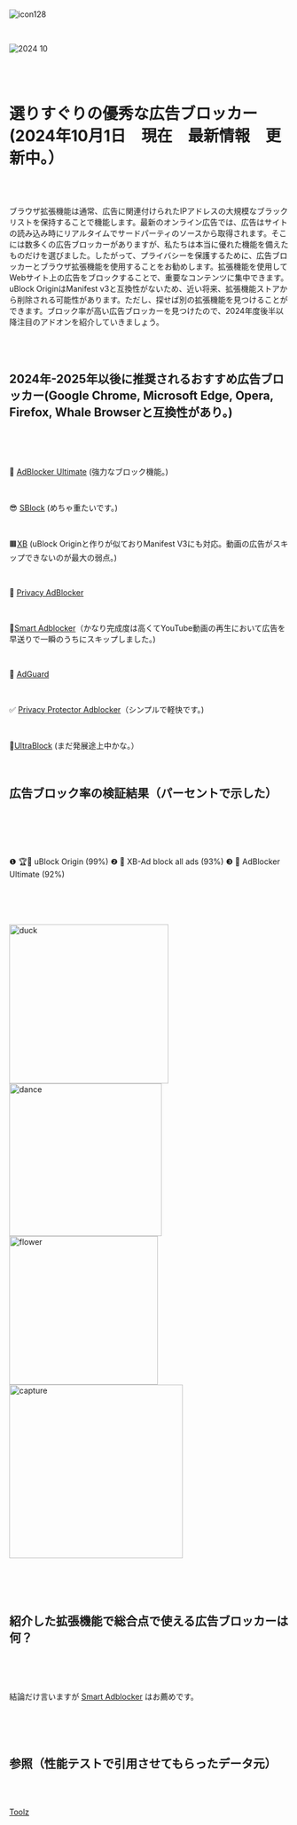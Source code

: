<br>

![icon128](https://github.com/user-attachments/assets/7c3acda9-8ffd-4913-a061-ec97ee509225)

<br>

![2024 10](https://github.com/user-attachments/assets/147bdba0-6d83-4ea0-bd3e-04fea4544c8c)

<br>

<br>

# 選りすぐりの優秀な広告ブロッカー(2024年10月1日　現在　最新情報　更新中。）

<br>

<br>

ブラウザ拡張機能は通常、広告に関連付けられたIPアドレスの大規模なブラックリストを保持することで機能します。最新のオンライン広告では、広告はサイトの読み込み時にリアルタイムでサードパーティのソースから取得されます。そこには数多くの広告ブロッカーがありますが、私たちは本当に優れた機能を備えたものだけを選びました。したがって、プライバシーを保護するために、広告ブロッカーとブラウザ拡張機能を使用することをお勧めします。拡張機能を使用してWebサイト上の広告をブロックすることで、重要なコンテンツに集中できます。uBlock OriginはManifest v3と互換性がないため、近い将来、拡張機能ストアから削除される可能性があります。ただし、探せば別の拡張機能を見つけることができます。ブロック率が高い広告ブロッカーを見つけたので、2024年度後半以降注目のアドオンを紹介していきましょう。

<br>

<br>

## 2024年-2025年以後に推奨されるおすすめ広告ブロッカー(Google Chrome, Microsoft Edge, Opera, Firefox, Whale Browserと互換性があり。)

<br>

<br>

<br>

🥈 [AdBlocker Ultimate](https://chromewebstore.google.com/detail/adblocker-ultimate/ohahllgiabjaoigichmmfljhkcfikeof) (強力なブロック機能。)

<br>

😎 [SBlock](https://chromewebstore.google.com/detail/sblock-%E3%82%B9%E3%83%BC%E3%83%91%E3%83%BC%E5%BA%83%E5%91%8A%E3%83%96%E3%83%AD%E3%83%83%E3%82%AB%E3%83%BC/cmdgdghfledlbkbciggfjblphiafkcgg) (めちゃ重たいです。)

<br>
 
🟫[XB](https://chromewebstore.google.com/detail/xb-block-all-ads/hefagnpnacabcobofkfodcoiilmjbpkh) (uBlock Originと作りが似ておりManifest V3にも対応。動画の広告がスキップできないのが最大の弱点。)

<br>

🥉 [Privacy AdBlocker](https://microsoftedge.microsoft.com/addons/detail/privacy-adblocker-all-i/jefcaibefhfdmldbjhfhpokaeccigcca)

<br>

🥇[Smart Adblocker](https://chromewebstore.google.com/detail/smart-adblocker/iojpcjjdfhlcbgjnpngcmaojmlokmeii)（かなり完成度は高くてYouTube動画の再生において広告を早送りで一瞬のうちにスキップしました。)

<br>

🔰 [AdGuard](https://chromewebstore.google.com/detail/adguard-%E5%BA%83%E5%91%8A%E3%83%96%E3%83%AD%E3%83%83%E3%82%AB%E3%83%BC/bgnkhhnnamicmpeenaelnjfhikgbkllg)

<br>

✅ [Privacy Protector Adblocker](https://microsoftedge.microsoft.com/addons/detail/privacy-protector-adblock/jmgbfafmchgbfolpdkdofglkcebkjjki)（シンプルで軽快です。)

<br>

🌈[UltraBlock](https://ultrablock.org/) (まだ発展途上中かな。）

<br>


 ## 広告ブロック率の検証結果（パーセントで示した）

<br>
<br>
<br>
<br>
 
 ❶  🏆🥇 uBlock Origin  (99%)
 ❷  🥈 XB-Ad block all ads  (93%)
 ❸  🥉 AdBlocker Ultimate (92%)
  
<br>
<br>
<br>
<br>


<img width="287" alt="duck" src="https://github.com/user-attachments/assets/15d1a3bd-3b67-4b8e-bd7a-2a1919f9deed">
<img width="275" alt="dance" src="https://github.com/user-attachments/assets/fba2e199-17a0-47cf-9c81-89e050e59b78">
<img width="268" alt="flower" src="https://github.com/user-attachments/assets/870b64e8-ee2d-4bce-925c-f1a113fb31fd">
<img width="313" alt="capture" src="https://github.com/user-attachments/assets/5428a800-82d2-468e-9f99-6ea9ce6eff37">


<br>

<br>

<br>

<br>

<br>

## 紹介した拡張機能で総合点で使える広告ブロッカーは何？

<br>

<br>

<br>

結論だけ言いますが [Smart Adblocker](https://chromewebstore.google.com/detail/smart-adblocker/iojpcjjdfhlcbgjnpngcmaojmlokmeii) はお薦めです。

<br>

<br>

<br>

## 参照（性能テストで引用させてもらったデータ元）

<br>

<br>

[Toolz](https://d3ward.github.io/toolz/adblock)

<br>

<br>



 

 

 


 




